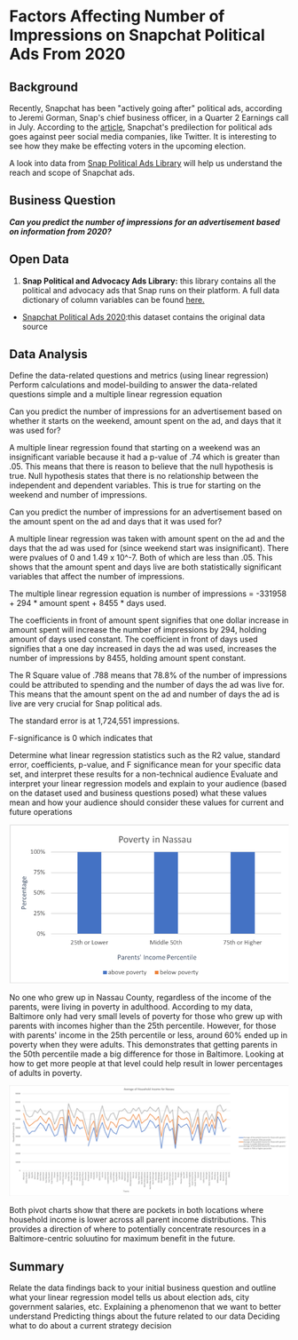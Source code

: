 # Factors Affecting Number of Impressions on Snapchat Political Ads From 2020
## Background
Recently, Snapchat has been "actively going after" political ads, according to Jeremi Gorman, Snap's chief business officer, in a Quarter 2 Earnings call in July. According to the [article](https://mashable.com/article/snapchat-political-ads-q2-2020-earnings/), Snapchat's predilection for political ads goes against peer social media companies, like Twitter. It is interesting to see how they make be effecting voters in the upcoming election.

A look into data from [Snap Political Ads Library](https://www.snap.com/en-US/political-ads/) will help us understand the reach and scope of Snapchat ads.

## Business Question
___Can you predict the number of impressions for an advertisement based on information from 2020?___

## Open Data 
1.	__Snap Political and Advocacy Ads Library:__ this library contains all the political and advocacy ads that Snap runs on their platform. A full data dictionary of column variables can be found [here.](https://github.com/skang06/snapchat_political_ads_2020/blob/master/readme.txt)
- [Snapchat Political Ads 2020](https://github.com/skang06/snapchat_political_ads_2020/blob/master/PoliticalAds.csv):this dataset contains the original data source

## Data Analysis 
Define the data-related questions and metrics (using linear regression)
Perform calculations and model-building to answer the data-related questions
simple and a multiple linear regression equation


Can you predict the number of impressions for an advertisement based on whether it starts on the weekend, amount spent on the ad, and days that it was used for?

A multiple linear regression found that starting on a weekend was an insignificant variable because it had a p-value of .74 which is greater than .05. This means that there is reason to believe that the null hypothesis is true. Null hypothesis states that there is no relationship between the independent and dependent variables. This is true for starting on the weekend and number of impressions.

Can you predict the number of impressions for an advertisement based on the amount spent on the ad and days that it was used for?

A multiple linear regression was taken with amount spent on the ad and the days that the ad was used for (since weekend start was insignificant). There were pvalues of 0 and 1.49 x 10^-7. Both of which are less than .05. This shows that the amount spent and days live are both statistically significant variables that affect the number of impressions.

The multiple linear regression equation is number of impressions = -331958 + 294 * amount spent + 8455 * days used.

The coefficients in front of amount spent signifies that one dollar increase in amount spent will increase the number of impressions by 294, holding amount of days used constant. The coefficient in front of days used signifies that a one day increased in days the ad was used, increases the number of impressions by 8455, holding amount spent constant.

The R Square value of .788 means that 78.8% of the number of impressions could be attributed to spending and the number of days the ad was live for. This means that the amount spent on the ad and number of days the ad is live are very crucial for Snap political ads.

The standard error is at 1,724,551 impressions.

F-significance is 0 which indicates that 


Determine what linear regression statistics such as the R2 value, standard error, coefficients, p-value, and F significance mean for your specific data set, and interpret these results for a non-technical audience
Evaluate and interpret your linear regression models and explain to your audience (based on the dataset used and business questions posed) what these values mean and how your audience should consider these values for current and future operations
 

![alt text](https://github.com/skang06/baltimore-nassau-county/blob/master/nassaupoverty.png)

No one who grew up in Nassau County, regardless of the income of the parents, were living in poverty in adulthood. According to my data, Baltimore only had very small levels of poverty for those who grew up with parents with incomes higher than the 25th percentile. However, for those with parents' income in the 25th percentile or less, around 60% ended up in poverty when they were adults. This demonstrates that getting parents in the 50th percentile made a big difference for those in Baltimore. Looking at how to get more people at that level could help result in lower percentages of adults in poverty. 

![alt text](https://github.com/skang06/baltimore-nassau-county/blob/master/nassaupivot1.png)

Both pivot charts show that there are pockets in both locations where household income is lower across all parent income distributions. This provides a direction of where to potentially concentrate resources in a Baltimore-centric soluutino for maximum benefit in the future. 

## Summary
Relate the data findings back to your initial business question and outline what your linear regression model tells us about election ads, city government salaries, etc.
Explaining a phenomenon that we want to better understand
Predicting things about the future related to our data
Deciding what to do about a current strategy decision


